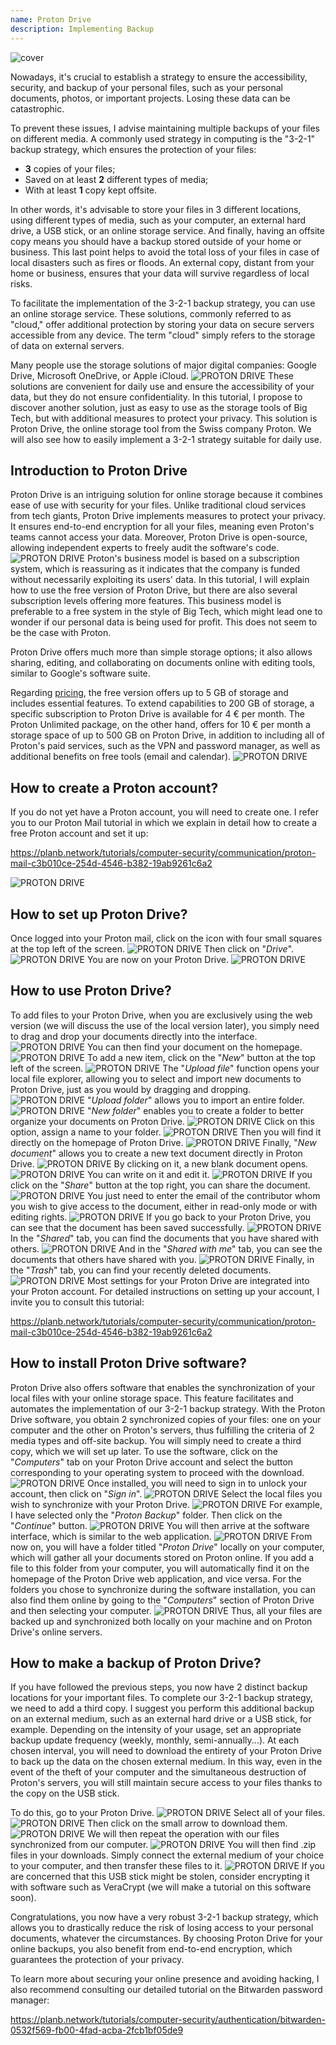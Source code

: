 ```yaml
---
name: Proton Drive
description: Implementing Backup
---
```

![cover](assets/cover.webp)

Nowadays, it's crucial to establish a strategy to ensure the accessibility, security, and backup of your personal files, such as your personal documents, photos, or important projects. Losing these data can be catastrophic.

To prevent these issues, I advise maintaining multiple backups of your files on different media. A commonly used strategy in computing is the "3-2-1" backup strategy, which ensures the protection of your files:
- **3** copies of your files;
- Saved on at least **2** different types of media;
- With at least **1** copy kept offsite.

In other words, it's advisable to store your files in 3 different locations, using different types of media, such as your computer, an external hard drive, a USB stick, or an online storage service. And finally, having an offsite copy means you should have a backup stored outside of your home or business. This last point helps to avoid the total loss of your files in case of local disasters such as fires or floods. An external copy, distant from your home or business, ensures that your data will survive regardless of local risks.

To facilitate the implementation of the 3-2-1 backup strategy, you can use an online storage service. These solutions, commonly referred to as "cloud," offer additional protection by storing your data on secure servers accessible from any device. The term "cloud" simply refers to the storage of data on external servers.

Many people use the storage solutions of major digital companies: Google Drive, Microsoft OneDrive, or Apple iCloud.
![PROTON DRIVE](assets/notext/01.webp)
These solutions are convenient for daily use and ensure the accessibility of your data, but they do not ensure confidentiality. In this tutorial, I propose to discover another solution, just as easy to use as the storage tools of Big Tech, but with additional measures to protect your privacy. This solution is Proton Drive, the online storage tool from the Swiss company Proton. We will also see how to easily implement a 3-2-1 strategy suitable for daily use.

## Introduction to Proton Drive
Proton Drive is an intriguing solution for online storage because it combines ease of use with security for your files. Unlike traditional cloud services from tech giants, Proton Drive implements measures to protect your privacy. It ensures end-to-end encryption for all your files, meaning even Proton's teams cannot access your data. Moreover, Proton Drive is open-source, allowing independent experts to freely audit the software's code.
![PROTON DRIVE](assets/notext/02.webp)
Proton's business model is based on a subscription system, which is reassuring as it indicates that the company is funded without necessarily exploiting its users' data. In this tutorial, I will explain how to use the free version of Proton Drive, but there are also several subscription levels offering more features. This business model is preferable to a free system in the style of Big Tech, which might lead one to wonder if our personal data is being used for profit. This does not seem to be the case with Proton.

Proton Drive offers much more than simple storage options; it also allows sharing, editing, and collaborating on documents online with editing tools, similar to Google's software suite.

Regarding [pricing](https://proton.me/pricing), the free version offers up to 5 GB of storage and includes essential features. To extend capabilities to 200 GB of storage, a specific subscription to Proton Drive is available for 4 € per month. The Proton Unlimited package, on the other hand, offers for 10 € per month a storage space of up to 500 GB on Proton Drive, in addition to including all of Proton's paid services, such as the VPN and password manager, as well as additional benefits on free tools (email and calendar).
![PROTON DRIVE](assets/notext/03.webp)
## How to create a Proton account?

If you do not yet have a Proton account, you will need to create one. I refer you to our Proton Mail tutorial in which we explain in detail how to create a free Proton account and set it up:

https://planb.network/tutorials/computer-security/communication/proton-mail-c3b010ce-254d-4546-b382-19ab9261c6a2

![PROTON DRIVE](assets/notext/04.webp)
## How to set up Proton Drive?

Once logged into your Proton mail, click on the icon with four small squares at the top left of the screen.
![PROTON DRIVE](assets/notext/05.webp)
Then click on "*Drive*".
![PROTON DRIVE](assets/notext/06.webp)
You are now on your Proton Drive.
![PROTON DRIVE](assets/notext/07.webp)
## How to use Proton Drive?
To add files to your Proton Drive, when you are exclusively using the web version (we will discuss the use of the local version later), you simply need to drag and drop your documents directly into the interface. ![PROTON DRIVE](assets/notext/08.webp) You can then find your document on the homepage. ![PROTON DRIVE](assets/notext/09.webp) To add a new item, click on the "*New*" button at the top left of the screen. ![PROTON DRIVE](assets/notext/10.webp) The "*Upload file*" function opens your local file explorer, allowing you to select and import new documents to Proton Drive, just as you would by dragging and dropping. ![PROTON DRIVE](assets/notext/11.webp) "*Upload folder*" allows you to import an entire folder. ![PROTON DRIVE](assets/notext/12.webp) "*New folder*" enables you to create a folder to better organize your documents on Proton Drive. ![PROTON DRIVE](assets/notext/13.webp) Click on this option, assign a name to your folder. ![PROTON DRIVE](assets/notext/14.webp) Then you will find it directly on the homepage of Proton Drive. ![PROTON DRIVE](assets/notext/15.webp) Finally, "*New document*" allows you to create a new text document directly in Proton Drive. ![PROTON DRIVE](assets/notext/16.webp) By clicking on it, a new blank document opens. ![PROTON DRIVE](assets/notext/17.webp) You can write on it and edit it. ![PROTON DRIVE](assets/notext/18.webp) If you click on the "*Share*" button at the top right, you can share the document. ![PROTON DRIVE](assets/notext/19.webp) You just need to enter the email of the contributor whom you wish to give access to the document, either in read-only mode or with editing rights. ![PROTON DRIVE](assets/notext/20.webp) If you go back to your Proton Drive, you can see that the document has been saved successfully. ![PROTON DRIVE](assets/notext/21.webp) In the "*Shared*" tab, you can find the documents that you have shared with others. ![PROTON DRIVE](assets/notext/22.webp) And in the "*Shared with me*" tab, you can see the documents that others have shared with you. ![PROTON DRIVE](assets/notext/23.webp) Finally, in the "*Trash*" tab, you can find your recently deleted documents. ![PROTON DRIVE](assets/notext/24.webp) Most settings for your Proton Drive are integrated into your Proton account. For detailed instructions on setting up your account, I invite you to consult this tutorial:

https://planb.network/tutorials/computer-security/communication/proton-mail-c3b010ce-254d-4546-b382-19ab9261c6a2

## How to install Proton Drive software?
Proton Drive also offers software that enables the synchronization of your local files with your online storage space. This feature facilitates and automates the implementation of our 3-2-1 backup strategy. With the Proton Drive software, you obtain 2 synchronized copies of your files: one on your computer and the other on Proton's servers, thus fulfilling the criteria of 2 media types and off-site backup. You will simply need to create a third copy, which we will set up later.
To use the software, click on the "*Computers*" tab on your Proton Drive account and select the button corresponding to your operating system to proceed with the download.
![PROTON DRIVE](assets/notext/25.webp)
Once installed, you will need to sign in to unlock your account, then click on "*Sign in*".
![PROTON DRIVE](assets/notext/26.webp)
Select the local files you wish to synchronize with your Proton Drive.
![PROTON DRIVE](assets/notext/27.webp)
For example, I have selected only the "*Proton Backup*" folder. Then click on the "*Continue*" button.
![PROTON DRIVE](assets/notext/28.webp)
You will then arrive at the software interface, which is similar to the web application.
![PROTON DRIVE](assets/notext/29.webp)
From now on, you will have a folder titled "*Proton Drive*" locally on your computer, which will gather all your documents stored on Proton online. If you add a file to this folder from your computer, you will automatically find it on the homepage of the Proton Drive web application, and vice versa. For the folders you chose to synchronize during the software installation, you can also find them online by going to the "*Computers*" section of Proton Drive and then selecting your computer.
![PROTON DRIVE](assets/notext/30.webp)
Thus, all your files are backed up and synchronized both locally on your machine and on Proton Drive's online servers.

## How to make a backup of Proton Drive?

If you have followed the previous steps, you now have 2 distinct backup locations for your important files. To complete our 3-2-1 backup strategy, we need to add a third copy.
I suggest you perform this additional backup on an external medium, such as an external hard drive or a USB stick, for example. Depending on the intensity of your usage, set an appropriate backup update frequency (weekly, monthly, semi-annually...). At each chosen interval, you will need to download the entirety of your Proton Drive to back up the data on the chosen external medium. In this way, even in the event of the theft of your computer and the simultaneous destruction of Proton's servers, you will still maintain secure access to your files thanks to the copy on the USB stick.

To do this, go to your Proton Drive.
![PROTON DRIVE](assets/notext/31.webp)
Select all of your files.
![PROTON DRIVE](assets/notext/32.webp)
Then click on the small arrow to download them.
![PROTON DRIVE](assets/notext/33.webp)
We will then repeat the operation with our files synchronized from our computer.
![PROTON DRIVE](assets/notext/34.webp)
You will then find .zip files in your downloads. Simply connect the external medium of your choice to your computer, and then transfer these files to it.
![PROTON DRIVE](assets/notext/35.webp)
If you are concerned that this USB stick might be stolen, consider encrypting it with software such as VeraCrypt (we will make a tutorial on this software soon).

Congratulations, you now have a very robust 3-2-1 backup strategy, which allows you to drastically reduce the risk of losing access to your personal documents, whatever the circumstances. By choosing Proton Drive for your online backups, you also benefit from end-to-end encryption, which guarantees the protection of your privacy.

To learn more about securing your online presence and avoiding hacking, I also recommend consulting our detailed tutorial on the Bitwarden password manager:

https://planb.network/tutorials/computer-security/authentication/bitwarden-0532f569-fb00-4fad-acba-2fcb1bf05de9
